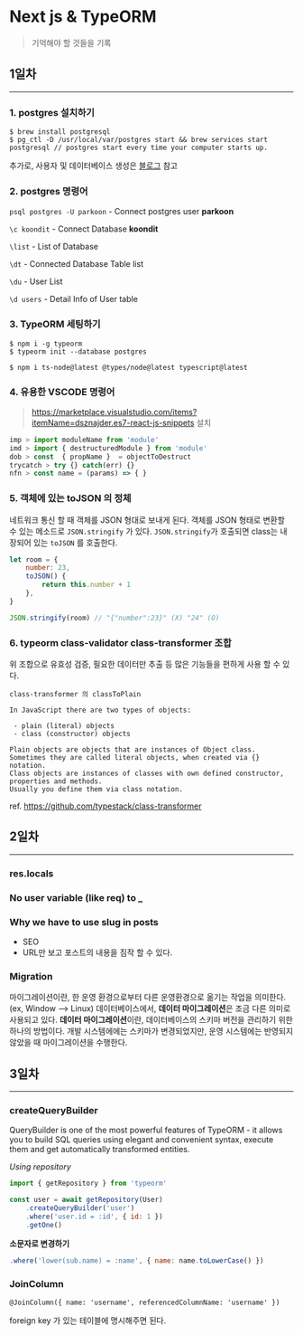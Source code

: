 # Next js & TypeORM

> 기억해야 할 것들을 기록

## 1일차

---

### 1. postgres 설치하기

```
$ brew install postgresql
$ pg_ctl -D /usr/local/var/postgres start && brew services start postgresql // postgres start every time your computer starts up.
```

추가로, 사용자 및 데이터베이스 생성은 [블로그](https://www.codementor.io/@engineerapart/getting-started-with-postgresql-on-mac-osx-are8jcopb) 참고

### 2. postgres 명령어

`psql postgres -U parkoon` - Connect postgres user **parkoon**

`\c koondit` - Connect Database **koondit**

`\list` - List of Database

`\dt` - Connected Database Table list

`\du` - User List

`\d users` - Detail Info of User table

### 3. TypeORM 세팅하기

```
$ npm i -g typeorm
$ typeorm init --database postgres

$ npm i ts-node@latest @types/node@latest typescript@latest
```

### 4. 유용한 VSCODE 명령어

> https://marketplace.visualstudio.com/items?itemName=dsznajder.es7-react-js-snippets 설치

```javascript
imp > import moduleName from 'module'
imd > import { destructuredModule } from 'module'
dob > const  { propName }  = objectToDestruct
trycatch > try {} catch(err) {}
nfn > const name = (params) => { }
```

### 5. 객체에 있는 toJSON 의 정체

네트워크 통신 할 때 객체를 JSON 형대로 보내게 된다. 객체를 JSON 형태로 변환할 수 있는 메소드로 `JSON.stringify` 가 있다. `JSON.stringify`가 호출되면 class는 내장되어 있는 `toJSON` 를 호출한다.

```javascript
let room = {
    number: 23,
    toJSON() {
        return this.number + 1
    },
}

JSON.stringify(room) // "{"number":23}" (X) "24" (O)
```

### 6. typeorm class-validator class-transformer 조합

위 조합으로 유효성 검증, 필요한 데이터만 추출 등 많은 기능들을 편하게 사용 할 수 있다.

`class-transformer 의 classToPlain`

```
In JavaScript there are two types of objects:

 - plain (literal) objects
 - class (constructor) objects

Plain objects are objects that are instances of Object class.
Sometimes they are called literal objects, when created via {} notation.
Class objects are instances of classes with own defined constructor, properties and methods.
Usually you define them via class notation.
```

ref. https://github.com/typestack/class-transformer

## 2일차

---

### res.locals

### No user variable (like req) to \_

### Why we have to use slug in posts

-   SEO
-   URL만 보고 포스트의 내용을 짐작 할 수 있다.

### Migration

마이그레이션이란, 한 운영 환경으로부터 다른 운영환경으로 옮기는 작업을 의미한다. (ex, Window --> Linux)
데이터베이스에서, **데이터 마이그레이션**은 조금 다른 의미로 사용되고 있다.
**데이터 마이그레이션**이란, 데이터베이스의 스키마 버전을 관리하기 위한 하나의 방법이다. 개발 시스템에에는 스키마가 변경되었지만, 운영 시스템에는 반영되지 않았을 때 마이그레이션을 수행한다.

## 3일차

---

### createQueryBuilder

QueryBuilder is one of the most powerful features of TypeORM - it allows you to build SQL queries using elegant and convenient syntax, execute them and get automatically transformed entities.

_Using repository_

```javascript
import { getRepository } from 'typeorm'

const user = await getRepository(User)
    .createQueryBuilder('user')
    .where('user.id = :id', { id: 1 })
    .getOne()
```

**소문자로 변경하기**

```javascript
.where('lower(sub.name) = :name', { name: name.toLowerCase() })
```

### JoinColumn

`@JoinColumn({ name: 'username', referencedColumnName: 'username' })`

foreign key 가 있는 테이블에 명시해주면 된다.
